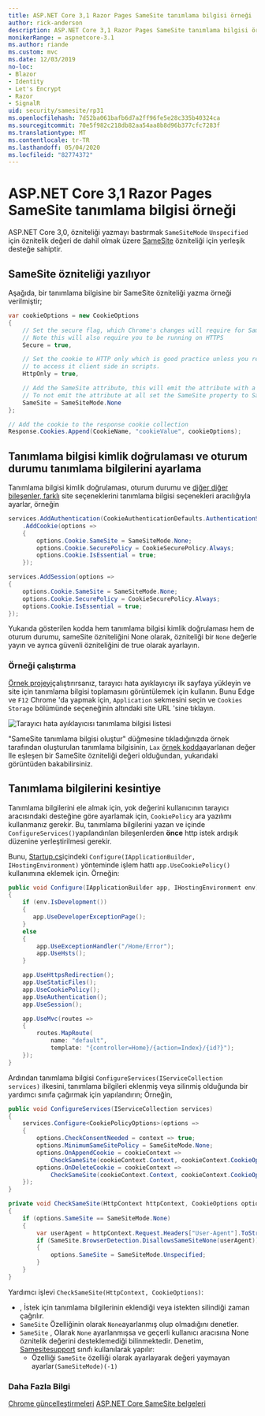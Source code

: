 ```yaml
---
title: ASP.NET Core 3,1 Razor Pages SameSite tanımlama bilgisi örneği
author: rick-anderson
description: ASP.NET Core 3,1 Razor Pages SameSite tanımlama bilgisi örneği
monikerRange: = aspnetcore-3.1
ms.author: riande
ms.custom: mvc
ms.date: 12/03/2019
no-loc:
- Blazor
- Identity
- Let's Encrypt
- Razor
- SignalR
uid: security/samesite/rp31
ms.openlocfilehash: 7d52ba061bafb6d7a2ff96fe5e28c335b40324ca
ms.sourcegitcommit: 70e5f982c218db82aa54aa8b8d96b377cfc7283f
ms.translationtype: MT
ms.contentlocale: tr-TR
ms.lasthandoff: 05/04/2020
ms.locfileid: "82774372"
---
```

# <a name="aspnet-core-31-razor-pages-samesite-cookie-sample"></a>ASP.NET Core 3,1 Razor Pages SameSite tanımlama bilgisi örneği

ASP.NET Core 3,0, özniteliği yazmayı bastırmak `SameSiteMode` `Unspecified` için öznitelik değeri de dahil olmak üzere [SameSite](https://www.owasp.org/index.php/SameSite) özniteliği için yerleşik desteğe sahiptir.

## <a name="writing-the-samesite-attribute"></a><a name="sampleCode"></a>SameSite özniteliği yazılıyor

Aşağıda, bir tanımlama bilgisine bir SameSite özniteliği yazma örneği verilmiştir;

```c#
var cookieOptions = new CookieOptions
{
    // Set the secure flag, which Chrome's changes will require for SameSite none.
    // Note this will also require you to be running on HTTPS
    Secure = true,

    // Set the cookie to HTTP only which is good practice unless you really do need
    // to access it client side in scripts.
    HttpOnly = true,

    // Add the SameSite attribute, this will emit the attribute with a value of none.
    // To not emit the attribute at all set the SameSite property to SameSiteMode.Unspecified.
    SameSite = SameSiteMode.None
};

// Add the cookie to the response cookie collection
Response.Cookies.Append(CookieName, "cookieValue", cookieOptions);
```

## <a name="setting-cookie-authentication-and-session-state-cookies"></a>Tanımlama bilgisi kimlik doğrulaması ve oturum durumu tanımlama bilgilerini ayarlama

Tanımlama bilgisi kimlik doğrulaması, oturum durumu ve [diğer diğer bileşenler, farklı](https://docs.microsoft.com/aspnet/core/security/samesite?view=aspnetcore-3.0) site seçeneklerini tanımlama bilgisi seçenekleri aracılığıyla ayarlar, örneğin

```c#
services.AddAuthentication(CookieAuthenticationDefaults.AuthenticationScheme)
    .AddCookie(options =>
    {
        options.Cookie.SameSite = SameSiteMode.None;
        options.Cookie.SecurePolicy = CookieSecurePolicy.Always;
        options.Cookie.IsEssential = true;
    });

services.AddSession(options =>
{
    options.Cookie.SameSite = SameSiteMode.None;
    options.Cookie.SecurePolicy = CookieSecurePolicy.Always;
    options.Cookie.IsEssential = true;
});
```

Yukarıda gösterilen kodda hem tanımlama bilgisi kimlik doğrulaması hem de oturum durumu, sameSite özniteliğini None olarak, özniteliği bir `None` değerle yayın ve ayrıca güvenli özniteliğini de true olarak ayarlayın.

### <a name="run-the-sample"></a>Örneği çalıştırma

[Örnek projeyi](https://github.com/blowdart/AspNetSameSiteSamples/tree/master/AspNetCore31RazorPages)çalıştırırsanız, tarayıcı hata ayıklayıcıyı ilk sayfaya yükleyin ve site için tanımlama bilgisi toplamasını görüntülemek için kullanın. Bunu Edge ve `F12` Chrome 'da yapmak için, `Application` sekmesini seçin ve `Cookies` `Storage` bölümünde seçeneğinin altındaki site URL 'sine tıklayın.

![Tarayıcı hata ayıklayıcısı tanımlama bilgisi listesi](BrowserDebugger.png)

"SameSite tanımlama bilgisi oluştur" düğmesine tıkladığınızda örnek tarafından oluşturulan tanımlama bilgisinin, `Lax` [örnek kodda](#sampleCode)ayarlanan değer Ile eşleşen bir SameSite özniteliği değeri olduğundan, yukarıdaki görüntüden bakabilirsiniz.

## <a name="intercepting-cookies"></a><a name="interception"></a>Tanımlama bilgilerini kesintiye

Tanımlama bilgilerini ele almak için, yok değerini kullanıcının tarayıcı aracısındaki desteğine göre ayarlamak için, `CookiePolicy` ara yazılımı kullanmanız gerekir. Bu, tanımlama bilgilerini yazan ve içinde `ConfigureServices()`yapılandırılan bileşenlerden **önce** http istek ardışık düzenine yerleştirilmesi gerekir.

Bunu, [Startup.cs](https://github.com/blowdart/AspNetSameSiteSamples/blob/master/AspNetCore21MVC/Startup.cs)içindeki `Configure(IApplicationBuilder, IHostingEnvironment)` yönteminde işlem hattı `app.UseCookiePolicy()` kullanımına eklemek için. Örneğin:

```c#
public void Configure(IApplicationBuilder app, IHostingEnvironment env)
{
    if (env.IsDevelopment())
    {
       app.UseDeveloperExceptionPage();
    }
    else
    {
        app.UseExceptionHandler("/Home/Error");
        app.UseHsts();
    }

    app.UseHttpsRedirection();
    app.UseStaticFiles();
    app.UseCookiePolicy();
    app.UseAuthentication();
    app.UseSession();

    app.UseMvc(routes =>
    {
        routes.MapRoute(
            name: "default",
            template: "{controller=Home}/{action=Index}/{id?}");
    });
}
```

Ardından tanımlama bilgisi `ConfigureServices(IServiceCollection services)` ilkesini, tanımlama bilgileri eklenmiş veya silinmiş olduğunda bir yardımcı sınıfa çağırmak için yapılandırın; Örneğin,

```c#
public void ConfigureServices(IServiceCollection services)
{
    services.Configure<CookiePolicyOptions>(options =>
    {
        options.CheckConsentNeeded = context => true;
        options.MinimumSameSitePolicy = SameSiteMode.None;
        options.OnAppendCookie = cookieContext =>
            CheckSameSite(cookieContext.Context, cookieContext.CookieOptions);
        options.OnDeleteCookie = cookieContext =>
            CheckSameSite(cookieContext.Context, cookieContext.CookieOptions);
    });
}

private void CheckSameSite(HttpContext httpContext, CookieOptions options)
{
    if (options.SameSite == SameSiteMode.None)
    {
        var userAgent = httpContext.Request.Headers["User-Agent"].ToString();
        if (SameSite.BrowserDetection.DisallowsSameSiteNone(userAgent))
        {
            options.SameSite = SameSiteMode.Unspecified;
        }
    }
}
```

Yardımcı işlevi `CheckSameSite(HttpContext, CookieOptions)`:

* , İstek için tanımlama bilgilerinin eklendiği veya istekten silindiği zaman çağrılır.
* `SameSite` Özelliğinin olarak `None`ayarlanmış olup olmadığını denetler.
* `SameSite` , Olarak `None` ayarlanmışsa ve geçerli kullanıcı aracısına None öznitelik değerini desteklemediği bilinmektedir. Denetim, [Samesitesupport](https://github.com/dotnet/AspNetCore.Docs/tree/master/aspnetcore/security/samesite/sample/snippets/SameSiteSupport.cs) sınıfı kullanılarak yapılır:
  * Özelliği `SameSite` özelliği olarak ayarlayarak değeri yaymayan ayarlar`(SameSiteMode)(-1)`

### <a name="more-information"></a>Daha Fazla Bilgi
 
[Chrome güncelleştirmeleri](https://www.chromium.org/updates/same-site)
[ASP.NET Core SameSite belgeleri](xref:security/samesite)